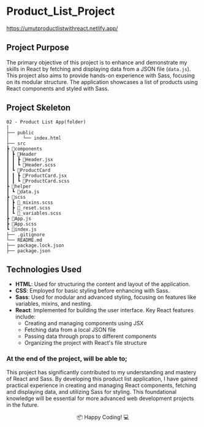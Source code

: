 # Product_List_Project

https://umutproductlistwithreact.netlify.app/

## Project Purpose
The primary objective of this project is to enhance and demonstrate my skills in React by fetching and displaying data from a JSON file (`data.js`). This project also aims to provide hands-on experience with Sass, focusing on its modular structure. The application showcases a list of products using React components and styled with Sass.

## Project Skeleton

```
02 - Product List App(folder)
|     
├── public
│     └── index.html
├── src
┣ 📂components
┃ ┣ 📂Header
┃ ┃ ┣ 📜Header.jsx
┃ ┃ ┗ 📜Header.scss
┃ ┗ 📂ProductCard
┃ ┃ ┣ 📜ProductCard.jsx
┃ ┃ ┗ 📜ProductCard.scss
┣ 📂helper
┃ ┗ 📜data.js
┣ 📂scss
┃ ┣ 📜_mixins.scss
┃ ┣ 📜_reset.scss
┃ ┗ 📜_variables.scss
┣ 📜App.js
┣ 📜App.scss
┗ 📜index.js
├── .gitignore
└── README.md
├── package.lock.json
├── package.json

```


## Technologies Used
- **HTML**: Used for structuring the content and layout of the application.
- **CSS**: Employed for basic styling before enhancing with Sass.
- **Sass**: Used for modular and advanced styling, focusing on features like variables, mixins, and nesting.
- **React**: Implemented for building the user interface. Key React features include:
  - Creating and managing components using JSX
  - Fetching data from a local JSON file
  - Passing data through props to different components
  - Organizing the project with React's file structure

### At the end of the project, will be able to;

This project has significantly contributed to my understanding and mastery of React and Sass. By developing this product list application, I have gained practical experience in creating and managing React components, fetching and displaying data, and utilizing Sass for styling. This foundational knowledge will be essential for more advanced web development projects in the future.

<p align="center"> 📦 Happy Coding! 💻 </p>

